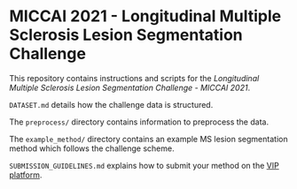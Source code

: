 # MICCAI 2021 - Longitudinal Multiple Sclerosis Lesion Segmentation Challenge

This repository contains instructions and scripts for the *Longitudinal Multiple Sclerosis Lesion Segmentation Challenge - MICCAI 2021*.

`DATASET.md` details how the challenge data is structured.

The `preprocess/` directory contains information to preprocess the data.

The `example_method/` directory contains an example MS lesion segmentation method which follows the challenge scheme.

`SUBMISSION_GUIDELINES.md` explains how to submit your method on the [VIP platform](https://www.creatis.insa-lyon.fr/vip/).